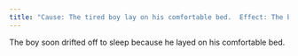```yaml
---
title: "Cause: The tired boy lay on his comfortable bed.  Effect: The boy soon drifted off to sleep."
---
```

The boy soon drifted off to sleep because he layed on his comfortable bed.


